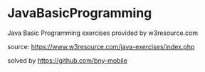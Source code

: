 # JavaBasicProgramming


Java Basic Programming exercises provided by w3resource.com

source: https://www.w3resource.com/java-exercises/index.php

solved by https://github.com/bny-mobile
